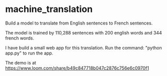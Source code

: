 # machine_translation
Build a model to translate from English sentences to French sentences.

The model is trained by 110,288 sentences with 200 english words and 344 french words.

I have build a small web app for this translation. Run the command: "python app.py" to run the app.

The demo is at https://www.loom.com/share/b49c847718b047c2876c756e6c0970f1
